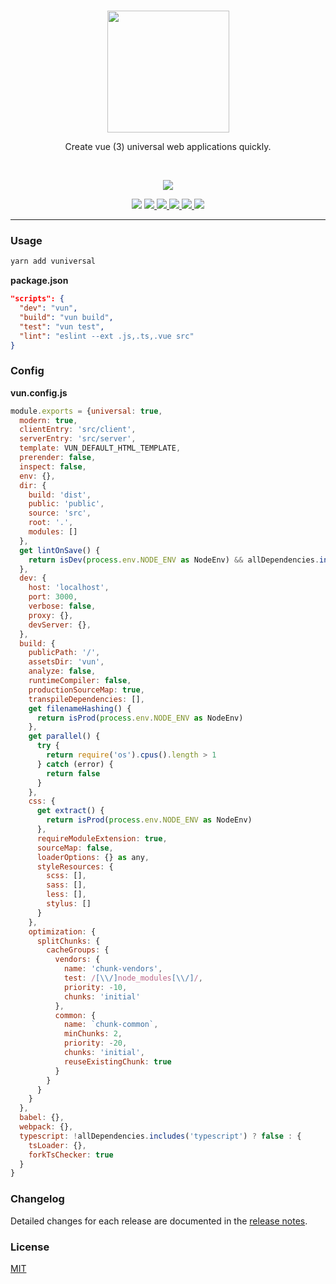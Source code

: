 <br>
<p align="center">
  <a href="https://github.surmon.me/vuniversal" target="_blank">
    <img src="https://raw.githubusercontent.com/surmon-china/vuniversal/master/logo.png" width="195">
  </a>
</p>
<p align="center">Create vue (3) universal web applications quickly.</p>
<br>
<p align="center">
  <a href="https://www.npmjs.com/package/vuniversa" target="_blank">
    <img src="https://nodei.co/npm/vuniversal.png?downloads=true&downloadRank=true&stars=true">
  </a>
</p>
<p align="center">
  <img src="https://img.shields.io/badge/MADE%20WITH-VUE-42a97a?style=for-the-badge&labelColor=35495d">
  <a href="https://github.com/surmon-china/vuniversal/stargazers" target="_blank">
    <img src="https://img.shields.io/github/stars/surmon-china/vuniversal.svg?style=for-the-badge">
  </a>
  <a href="https://www.npmjs.com/package/vuniversal" target="_blank">
    <img src="https://img.shields.io/npm/v/vuniversal?color=c7343a&label=npm&style=for-the-badge">
  </a>
  <a href="https://github.com/surmon-china/vuniversal/actions?query=workflow%3APublish" target="_blank">
    <img src="https://img.shields.io/github/workflow/status/surmon-china/vuniversal/Publish?label=publish&style=for-the-badge">
  </a>
  <a href="https://github.com/surmon-china/vuniversal/issues" target="_blank">
    <img src="https://img.shields.io/github/issues-raw/surmon-china/vuniversal.svg?style=for-the-badge">
  </a>
  <a href="https://github.com/surmon-china/vuniversal/blob/master/LICENSE" target="_blank">
    <img src="https://img.shields.io/github/license/mashape/apistatus.svg?style=for-the-badge">
  </a>
</p>


---

### Usage

``` bash
yarn add vuniversal
```

**package.json**

```json
"scripts": {
  "dev": "vun",
  "build": "vun build",
  "test": "vun test",
  "lint": "eslint --ext .js,.ts,.vue src"
}
```

### Config

**vun.config.js**

```js
module.exports = {universal: true,
  modern: true,
  clientEntry: 'src/client',
  serverEntry: 'src/server',
  template: VUN_DEFAULT_HTML_TEMPLATE,
  prerender: false,
  inspect: false,
  env: {},
  dir: {
    build: 'dist',
    public: 'public',
    source: 'src',
    root: '.',
    modules: []
  },
  get lintOnSave() {
    return isDev(process.env.NODE_ENV as NodeEnv) && allDependencies.includes('eslint')
  },
  dev: {
    host: 'localhost',
    port: 3000,
    verbose: false,
    proxy: {},
    devServer: {},
  },
  build: {
    publicPath: '/',
    assetsDir: 'vun',
    analyze: false,
    runtimeCompiler: false,
    productionSourceMap: true,
    transpileDependencies: [],
    get filenameHashing() {
      return isProd(process.env.NODE_ENV as NodeEnv)
    },
    get parallel() {
      try {
        return require('os').cpus().length > 1
      } catch (error) {
        return false
      }
    },
    css: {
      get extract() {
        return isProd(process.env.NODE_ENV as NodeEnv)
      },
      requireModuleExtension: true,
      sourceMap: false,
      loaderOptions: {} as any,
      styleResources: {
        scss: [],
        sass: [],
        less: [],
        stylus: []
      }
    },
    optimization: {
      splitChunks: {
        cacheGroups: {
          vendors: {
            name: 'chunk-vendors',
            test: /[\\/]node_modules[\\/]/,
            priority: -10,
            chunks: 'initial'
          },
          common: {
            name: `chunk-common`,
            minChunks: 2,
            priority: -20,
            chunks: 'initial',
            reuseExistingChunk: true
          }
        }
      }
    }
  },
  babel: {},
  webpack: {},
  typescript: !allDependencies.includes('typescript') ? false : {
    tsLoader: {},
    forkTsChecker: true
  }
}
```

### Changelog

Detailed changes for each release are documented in the [release notes](https://github.com/surmon-china/vuniversal/blob/master/CHANGELOG.md).

### License

[MIT](https://github.com/surmon-china/vuniversal/blob/master/LICENSE)
